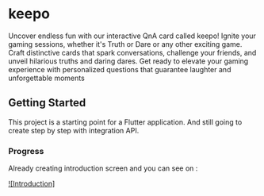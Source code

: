 # keepo

Uncover endless fun with our interactive QnA card called keepo! Ignite your gaming sessions, whether it's Truth or Dare or any other exciting game. Craft distinctive cards that spark conversations, challenge your friends, and unveil hilarious truths and daring dares. Get ready to elevate your gaming experience with personalized questions that guarantee laughter and unforgettable moments

## Getting Started

This project is a starting point for a Flutter application. And still going to create step by step with integration API.

### Progress

Already creating introduction screen and you can see on :


[![Introduction]](https://github.com/ngodings/keepo/assets/50858027/6815b099-c926-4216-af68-f7f42dff20af)



